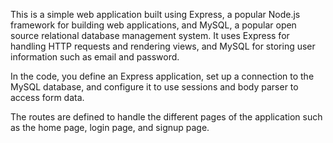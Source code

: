 This is a simple web application built using Express, a popular Node.js framework for building web applications, and MySQL, a popular open source relational database management system. It uses Express for handling HTTP requests and rendering views, and MySQL for storing user information such as email and password.


In the code, you define an Express application, set up a connection to the MySQL database, and configure it to use sessions and body parser to access form data.

The routes are defined to handle the different pages of the application such as the home page, login page, and signup page.


